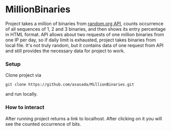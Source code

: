# MillionBinaries

Project takes a million of binaries from [random.org API](https://www.random.org/clients/http/), counts occurrence of all sequences of 1, 2 and 3 binaries, and then shows its entry percentage in HTML format.
API allows about two requests of one million binaries from one IP per day, so if daily limit is exhausted, project takes binaries from local file. It's not truly random, but it contains data of one request from API and still provides the necessary data for project to work. 

### Setup

Clone project via

`git clone https://github.com/asasada/MillionBinaries.git`

and run locally.

### How to interact

After running project returns a link to localhost. After clicking on it you will see the counted occurrence of bits.
